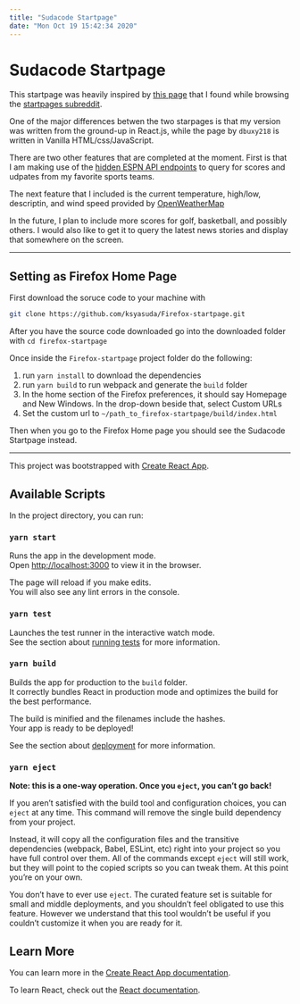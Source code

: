 ```yaml
---
title: "Sudacode Startpage"
date: "Mon Oct 19 15:42:34 2020"
---
```


# Sudacode Startpage

This startpage was heavily inspired by [this page](https://github.com/dbuxy218/Prismatic-Night "dbuxy's startpage") that I found while browsing the [startpages subreddit](https://www.reddit.com/r/startpages/ "Startpages Reddit").

One of the major differences betwen the two starpages is that my version was written from the ground-up in React.js, while the page by `dbuxy218` is written in Vanilla HTML/css/JavaScript.

There are two other features that are completed at the moment. First is that I am making use of the [hidden ESPN API endpoints](https://gist.github.com/akeaswaran/b48b02f1c94f873c6655e7129910fc3b "hidden ESPN API GitHub gist") to query for scores and udpates from my favorite sports teams.

The next feature that I included is the current temperature, high/low, descriptin, and wind speed provided by [OpenWeatherMap](https://openweathermap.org/ "OpenWeatherMap homepage")

In the future, I plan to include more scores for golf, basketball, and possibly others. I would also like to get it to query the latest news stories and display that somewhere on the screen.

---

## Setting as Firefox Home Page

First download the soruce code to your machine with

```sh
git clone https://github.com/ksyasuda/Firefox-startpage.git
```

After you have the source code downloaded go into the downloaded folder with `cd firefox-startpage`

Once inside the `Firefox-startpage` project folder do the following:

1. run `yarn install` to download the dependencies
2. run `yarn build` to run webpack and generate the `build` folder
3. In the home section of the Firefox preferences, it should say Homepage and New Windows. In the drop-down beside that, select Custom URLs
4. Set the custom url to `~/path_to_firefox-startpage/build/index.html`

Then when you go to the Firefox Home page you should see the Sudacode Startpage instead.

---

This project was bootstrapped with [Create React App](https://github.com/facebook/create-react-app).

## Available Scripts

In the project directory, you can run:

### `yarn start`

Runs the app in the development mode.<br />
Open [http://localhost:3000](http://localhost:3000) to view it in the browser.

The page will reload if you make edits.<br />
You will also see any lint errors in the console.

### `yarn test`

Launches the test runner in the interactive watch mode.<br />
See the section about [running tests](https://facebook.github.io/create-react-app/docs/running-tests) for more information.

### `yarn build`

Builds the app for production to the `build` folder.<br />
It correctly bundles React in production mode and optimizes the build for the best performance.

The build is minified and the filenames include the hashes.<br />
Your app is ready to be deployed!

See the section about [deployment](https://facebook.github.io/create-react-app/docs/deployment) for more information.

### `yarn eject`

**Note: this is a one-way operation. Once you `eject`, you can’t go back!**

If you aren’t satisfied with the build tool and configuration choices, you can `eject` at any time. This command will remove the single build dependency from your project.

Instead, it will copy all the configuration files and the transitive dependencies (webpack, Babel, ESLint, etc) right into your project so you have full control over them. All of the commands except `eject` will still work, but they will point to the copied scripts so you can tweak them. At this point you’re on your own.

You don’t have to ever use `eject`. The curated feature set is suitable for small and middle deployments, and you shouldn’t feel obligated to use this feature. However we understand that this tool wouldn’t be useful if you couldn’t customize it when you are ready for it.

## Learn More

You can learn more in the [Create React App documentation](https://facebook.github.io/create-react-app/docs/getting-started).

To learn React, check out the [React documentation](https://reactjs.org/).

